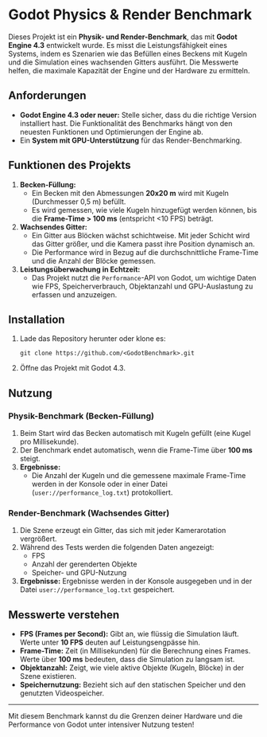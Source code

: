 # Godot Physics & Render Benchmark

Dieses Projekt ist ein **Physik- und Render-Benchmark**, das mit **Godot Engine 4.3** entwickelt wurde. Es misst die Leistungsfähigkeit eines Systems, indem es Szenarien wie das Befüllen eines Beckens mit Kugeln und die Simulation eines wachsenden Gitters ausführt. Die Messwerte helfen, die maximale Kapazität der Engine und der Hardware zu ermitteln.

## Anforderungen

<ul>
  <li><strong>Godot Engine 4.3 oder neuer:</strong> Stelle sicher, dass du die richtige Version installiert hast. Die Funktionalität des Benchmarks hängt von den neuesten Funktionen und Optimierungen der Engine ab.</li>
  <li>Ein <strong>System mit GPU-Unterstützung</strong> für das Render-Benchmarking.</li>
</ul>

## Funktionen des Projekts

<ol>
  <li>
    <strong>Becken-Füllung:</strong>
    <ul>
      <li>Ein Becken mit den Abmessungen <strong>20x20 m</strong> wird mit Kugeln (Durchmesser 0,5 m) befüllt.</li>
      <li>Es wird gemessen, wie viele Kugeln hinzugefügt werden können, bis die <strong>Frame-Time > 100 ms</strong> (entspricht <10 FPS) beträgt.</li>
    </ul>
  </li>
  <li>
    <strong>Wachsendes Gitter:</strong>
    <ul>
      <li>Ein Gitter aus Blöcken wächst schichtweise. Mit jeder Schicht wird das Gitter größer, und die Kamera passt ihre Position dynamisch an.</li>
      <li>Die Performance wird in Bezug auf die durchschnittliche Frame-Time und die Anzahl der Blöcke gemessen.</li>
    </ul>
  </li>
  <li>
    <strong>Leistungsüberwachung in Echtzeit:</strong>
    <ul>
      <li>Das Projekt nutzt die <code>Performance</code>-API von Godot, um wichtige Daten wie FPS, Speicherverbrauch, Objektanzahl und GPU-Auslastung zu erfassen und anzuzeigen.</li>
    </ul>
  </li>
</ol>

## Installation

<ol>
  <li>Lade das Repository herunter oder klone es:
    <pre><code>git clone https://github.com/&lt;GodotBenchmark&gt;.git</code></pre>
  </li>
  <li>Öffne das Projekt mit Godot 4.3.</li>
</ol>

## Nutzung

### Physik-Benchmark (Becken-Füllung)

<ol>
  <li>Beim Start wird das Becken automatisch mit Kugeln gefüllt (eine Kugel pro Millisekunde).</li>
  <li>Der Benchmark endet automatisch, wenn die Frame-Time über <strong>100 ms</strong> steigt.</li>
  <li><strong>Ergebnisse:</strong>
    <ul>
      <li>Die Anzahl der Kugeln und die gemessene maximale Frame-Time werden in der Konsole oder in einer Datei (<code>user://performance_log.txt</code>) protokolliert.</li>
    </ul>
  </li>
</ol>

### Render-Benchmark (Wachsendes Gitter)

<ol>
  <li>Die Szene erzeugt ein Gitter, das sich mit jeder Kamerarotation vergrößert.</li>
  <li>Während des Tests werden die folgenden Daten angezeigt:
    <ul>
      <li>FPS</li>
      <li>Anzahl der gerenderten Objekte</li>
      <li>Speicher- und GPU-Nutzung</li>
    </ul>
  </li>
  <li><strong>Ergebnisse:</strong> Ergebnisse werden in der Konsole ausgegeben und in der Datei <code>user://performance_log.txt</code> gespeichert.</li>
</ol>

## Messwerte verstehen

<ul>
  <li><strong>FPS (Frames per Second):</strong> Gibt an, wie flüssig die Simulation läuft. Werte unter <strong>10 FPS</strong> deuten auf Leistungsengpässe hin.</li>
  <li><strong>Frame-Time:</strong> Zeit (in Millisekunden) für die Berechnung eines Frames. Werte über <strong>100 ms</strong> bedeuten, dass die Simulation zu langsam ist.</li>
  <li><strong>Objektanzahl:</strong> Zeigt, wie viele aktive Objekte (Kugeln, Blöcke) in der Szene existieren.</li>
  <li><strong>Speichernutzung:</strong> Bezieht sich auf den statischen Speicher und den genutzten Videospeicher.</li>
</ul>

---

Mit diesem Benchmark kannst du die Grenzen deiner Hardware und die Performance von Godot unter intensiver Nutzung testen!
